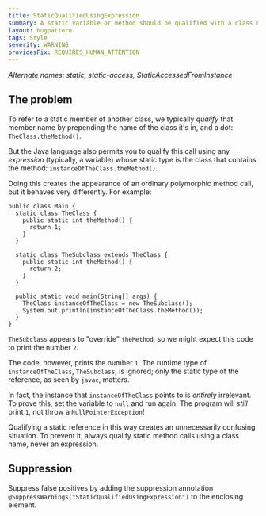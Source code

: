 ```yaml
---
title: StaticQualifiedUsingExpression
summary: A static variable or method should be qualified with a class name, not expression
layout: bugpattern
tags: Style
severity: WARNING
providesFix: REQUIRES_HUMAN_ATTENTION
---
```


<!--
*** AUTO-GENERATED, DO NOT MODIFY ***
To make changes, edit the @BugPattern annotation or the explanation in docs/bugpattern.
-->

_Alternate names: static, static-access, StaticAccessedFromInstance_

## The problem
To refer to a static member of another class, we typically *qualify* that member
name by prepending the name of the class it's in, and a dot:
`TheClass.theMethod()`.

But the Java language also permits you to qualify this call using any
*expression* (typically, a variable) whose static type is the class that
contains the method: `instanceOfTheClass.theMethod()`.

Doing this creates the appearance of an ordinary polymorphic method call, but it
behaves very differently. For example:

```
public class Main {
  static class TheClass {
    public static int theMethod() {
      return 1;
    }
  }

  static class TheSubclass extends TheClass {
    public static int theMethod() {
      return 2;
    }
  }

  public static void main(String[] args) {
    TheClass instanceOfTheClass = new TheSubclass();
    System.out.println(instanceOfTheClass.theMethod());
  }
}
```

`TheSubclass` appears to "override" `theMethod`, so we might expect this code to
print the number `2`.

The code, however, prints the number `1`. The runtime type of
`instanceOfTheClass`, `TheSubclass`, is ignored; only the static type of the
reference, as seen by `javac`, matters.

In fact, the instance that `instanceOfTheClass` points to is *entirely*
irrelevant. To prove this, set the variable to `null` and run again. The program
will *still* print `1`, not throw a `NullPointerException`!

Qualifying a static reference in this way creates an unnecessarily confusing
situation. To prevent it, always qualify static method calls using a class name,
never an expression.

## Suppression
Suppress false positives by adding the suppression annotation `@SuppressWarnings("StaticQualifiedUsingExpression")` to the enclosing element.
